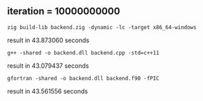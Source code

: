 ## iteration = 10000000000

```
zig build-lib backend.zig -dynamic -lc -target x86_64-windows

```
result in 43.873060 seconds

```
g++ -shared -o backend.dll backend.cpp -std=c++11
```

result in 43.079437 seconds

```
gfortran -shared -o backend.dll backend.f90 -fPIC

```
result in 43.561556 seconds

